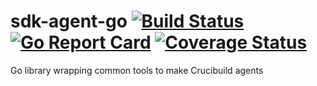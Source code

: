 # sdk-agent-go  [![Build Status](https://travis-ci.org/crucibuild/sdk-agent-go.svg?branch=master)](https://travis-ci.org/crucibuild/sdk-agent-go) [![Go Report Card](https://goreportcard.com/badge/github.com/crucibuild/sdk-agent-go)](https://goreportcard.com/report/github.com/crucibuild/sdk-agent-go) [![Coverage Status](https://coveralls.io/repos/github/crucibuild/sdk-agent-go/badge.svg)](https://coveralls.io/github/crucibuild/sdk-agent-go)
Go library wrapping common tools to make Crucibuild agents
